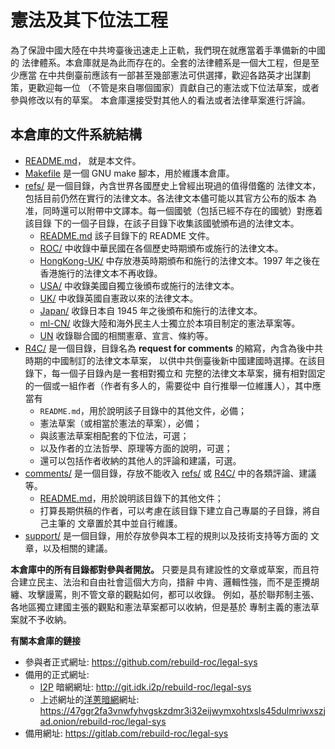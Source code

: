 # 憲法及其下位法工程

為了保證中國大陸在中共垮臺後迅速走上正軌，我們現在就應當着手準備新的中國的
法律體系。本倉庫就是為此而存在的。全套的法律體系是一個大工程，但是至少應當
在中共倒臺前應該有一部甚至幾部憲法可供選擇，歡迎各路英才出謀劃策，更歡迎每一位
（不管是來自哪個國家）貢獻自己的憲法或下位法草案，或者參與修改以有的草案。
本倉庫還接受對其他人的看法或者法律草案進行評論。

## 本倉庫的文件系統結構

* [README.md](README.md)， 就是本文件。
* [Makefile](Makefile) 是一個 GNU make 腳本，用於維護本倉庫。
* [refs/](refs) 是一個目錄，內含世界各國歷史上曾經出現過的值得借鑑的
  法律文本，包括目前仍然在實行的法律文本。各法律文本儘可能以其官方公布的版本
  為准，同時還可以附帶中文譯本。每一個國號（包括已經不存在的國號）對應着該目錄
  下的一個子目錄，在該子目錄下收集該國號頒布過的法律文本。
    * [README.md](refs/README.md) 該子目錄下的 README 文件。
    * [ROC/](refs/ROC) 中收錄中華民國在各個歷史時期頒布或施行的法律文本。
    * [HongKong-UK/](refs/HongKong-UK) 中存放港英時期頒布和施行的法律文本。1997
    年之後在香港施行的法律文本不再收錄。
    * [USA/](refs/USA) 中收錄美國自獨立後頒布或施行的法律文本。
    * [UK/](refs/UK) 中收錄英國自憲政以來的法律文本。
    * [Japan/](refs/Japan) 收錄日本自 1945 年之後頒布和施行的法律文本。
    * [ml-CN/](refs/ml-CN) 收錄大陸和海外民主人士獨立於本項目制定的憲法草案等。
    * [UN](refs/UN) 收錄聯合國的相關憲章、宣言、條約等。
* [R4C/](R4C) 是一個目錄，目錄名為 **request for comments** 的縮寫，內含為後中共
  時期的中國制訂的法律文本草案，
  以供中共倒臺後新中國建國時選擇。在該目錄下，每一個子目錄內是一套相對獨立和
  完整的法律文本草案，擁有相對固定的一個或一組作者（作者有多人的，需要從中
  自行推舉一位維護人），其中應當有
    * `README.md`，用於說明該子目錄中的其他文件，必備；
    * 憲法草案（或相當於憲法的草案），必備；
    * 與該憲法草案相配套的下位法，可選；
    * 以及作者的立法哲學、原理等方面的說明，可選；
    * 還可以包括作者收納的其他人的評論和建議，可選。
* [comments/](comments) 是一個目錄，存放不能收入 [refs/](refs) 或 [R4C/](R4C)
  中的各類評論、建議等。
    * [README.md](README.md)，用於說明該目錄下的其他文件；
    * 打算長期供稿的作者，可以考慮在該目錄下建立自己專屬的子目錄，將自己主筆的
      文章置於其中並自行維護。
* [support/](support) 是一個目錄，用於存放參與本工程的規則以及技術支持等方面的
  文章，以及相關的建議。

**本倉庫中的所有目錄都對參與者開放。**
只要是具有建設性的文章或草案，而且符合建立民主、法治和自由社會這個大方向，措辭
中肯、邏輯性強，而不是歪攪胡纏、攻擊謾罵，則不管文章的觀點如何，都可以收錄。
例如，基於聯邦制主張、各地區獨立建國主張的觀點和憲法草案都可以收納，但是基於
專制主義的憲法草案就不予收納。

**有關本倉庫的鏈接**

* 參與者正式網址: <https://github.com/rebuild-roc/legal-sys>
* 備用的正式網址:
    * [I2P](https://geti2p.net) 暗網網址: <http://git.idk.i2p/rebuild-roc/legal-sys>
    * 上述網址的[洋蔥暗網](https://www.torproject.org)網址: <https://47ggr2fa3vnwfyhvgskzdmr3i32eijwymxohtxsls45dulmriwxszjad.onion/rebuild-roc/legal-sys>
* 備用網址: <https://gitlab.com/rebuild-roc/legal-sys>
